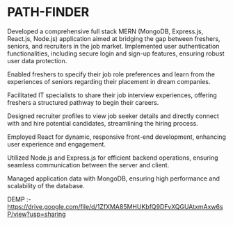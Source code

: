 # PATH-FINDER

Developed a comprehensive full stack MERN (MongoDB, Express.js, React.js, Node.js) application aimed at bridging the gap between freshers, seniors, and recruiters in the job market.
Implemented user authentication functionalities, including secure login and sign-up features, ensuring robust user data protection.

Enabled freshers to specify their job role preferences and learn from the experiences of seniors regarding their placement in dream companies.

Facilitated IT specialists to share their job interview experiences, offering freshers a structured pathway to begin their careers.

Designed recruiter profiles to view job seeker details and directly connect with and hire potential candidates, streamlining the hiring process.

Employed React for dynamic, responsive front-end development, enhancing user experience and engagement.

Utilized Node.js and Express.js for efficient backend operations, ensuring seamless communication between the server and client.

Managed application data with MongoDB, ensuring high performance and scalability of the database.

DEMP :- https://drive.google.com/file/d/1ZfXMA85MHUKbfQ9DFvXQGUAtxmAxw6sP/view?usp=sharing
